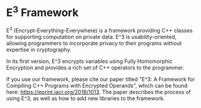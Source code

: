 # E<sup>3</sup> Framework

E<sup>3</sup> (Encrypt-Everything-Everywhere) is a framework providing C++ classes for supporting computation on private data. E^3 is usability-oriented, allowing programmers to incorporate privacy to their programs without expertise in cryptography.

In its first version, E^3 encrypts variables using Fully Homomorphic Encryption and provides a rich set of C++ operators to the programmer.

If you use our framework, please cite our paper titled "E^3: A Framework for Compiling C++ Programs with Encrypted Operands", which can be found here: https://eprint.iacr.org/2018/1013. The paper describes the process of using E^3, as well as how to add new libraries to the framework.


